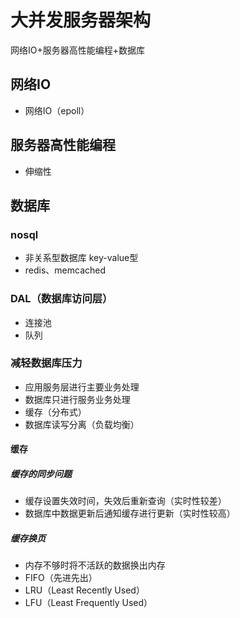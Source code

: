 # 大并发服务器架构
网络IO+服务器高性能编程+数据库
## 网络IO
- 网络IO（epoll）

## 服务器高性能编程
- 伸缩性

## 数据库
### nosql
- 非关系型数据库 key-value型
- redis、memcached

### DAL（数据库访问层）
- 连接池
- 队列

### 减轻数据库压力
- 应用服务层进行主要业务处理
- 数据库只进行服务业务处理
- 缓存（分布式）
- 数据库读写分离（负载均衡）

#### 缓存
##### 缓存的同步问题
- 缓存设置失效时间，失效后重新查询（实时性较差）
- 数据库中数据更新后通知缓存进行更新（实时性较高）

##### 缓存换页
- 内存不够时将不活跃的数据换出内存
- FIFO（先进先出）
- LRU（Least Recently Used）
- LFU（Least Frequently Used）
